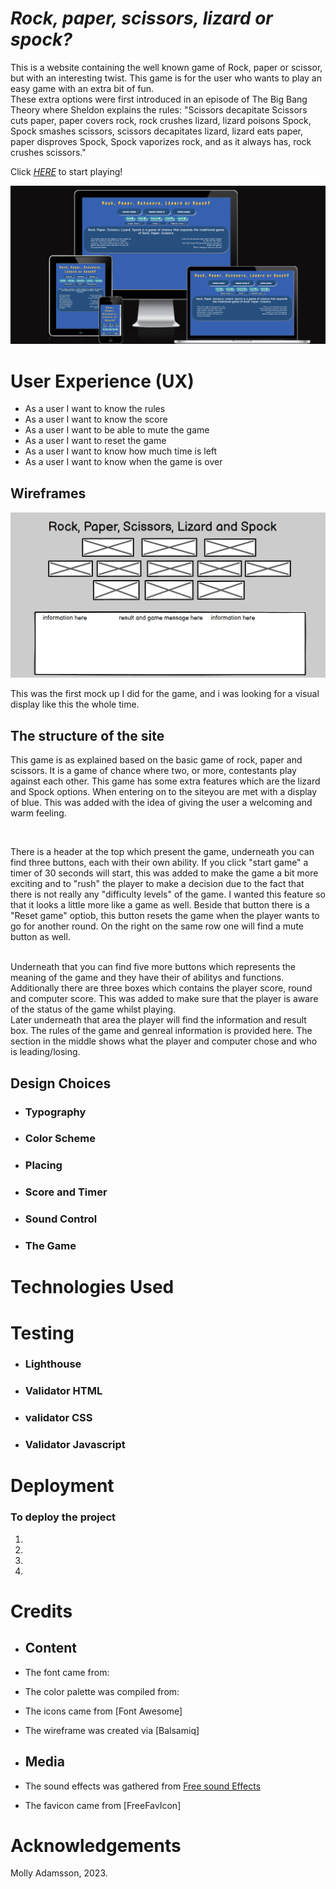 # *Rock, paper, scissors, lizard or spock?*

This is a website containing the well known game of Rock, paper or scissor, but with an interesting twist. This game is for the user who wants to play an easy game with an extra bit of fun. 
<br>
These extra options were first introduced in an episode of The Big Bang Theory where Sheldon explains the rules: "Scissors decapitate Scissors cuts paper, paper covers rock, rock crushes lizard, lizard poisons Spock, Spock smashes scissors, scissors decapitates lizard, lizard eats paper, paper disproves Spock, Spock vaporizes rock, and as it always has, rock crushes scissors."

Click [*HERE*](https://mollyadamsson.github.io/Rock-Paper-Scissors-Lizard-and-Spock-Game/) to start playing!

![Responsive design image](readme.images/final.look.png/)

# User Experience (UX)

* As a user I want to know the rules
* As a user I want to know the score
* As a user I want to be able to mute the game
* As a user I want to reset the game
* As a user I want to know how much time is left
* As a user I want to know when the game is over

## Wireframes 

![Responsive design image](readme.images/wireframe.png)

This was the first mock up I did for the game, and i was looking for a visual display like this the whole time.

## The structure of the site 

This game is as explained based on the basic game of rock, paper and scissors. It is a game of chance where two, or more, contestants play against each other. This game has some extra features which are the lizard and Spock options.
When entering on to the siteyou are met with a display of blue. This was added with the idea of giving the user a welcoming and warm feeling.

<br>

There is a header at the top which present the game, underneath you can find three buttons, each with their own ability. If you click "start game" a timer of 30 seconds will start, this was added to make the game a bit more exciting and to "rush" the player to make a decision due to the fact that there is not really any "difficulty levels" of the game. I wanted this feature so that it looks a little more like a game as well. Beside that button there is a "Reset game" optiob, this button resets the game when the player wants to go for another round. On the right on the same row one will find a mute button as well. 

<br>
Underneath that you can find five more buttons which represents the meaning of the game and they have their of abilitys and functions.
Additionally there are three boxes which contains the player score, round and computer score. This was added to make sure that the player is aware of the status of the game whilst playing.

<br>
Later underneath that area the player will find the information and result box. The rules of the game and genreal information is provided here. The section in the middle shows what the player and computer chose and who is leading/losing.

## Design Choices

* ### Typography

* ### Color Scheme

* ### Placing

* ### Score and Timer

* ### Sound Control

* ### The Game

# Technologies Used

# Testing

* ### Lighthouse

* ### Validator HTML
* ### validator CSS
* ### Validator Javascript
 
# Deployment

### **To deploy the project**
1. 
2. 
3. 
4. 

# Credits 
* ## Content

* The font came from: 
* The color palette was compiled from:
* The icons came from [Font Awesome]
* The wireframe was created via [Balsamiq]

* ## Media
* The sound effects was gathered from [Free sound Effects](https://www.freesoundeffects.com)
* The favicon came from [FreeFavIcon]

# Acknowledgements



Molly Adamsson, 2023.







